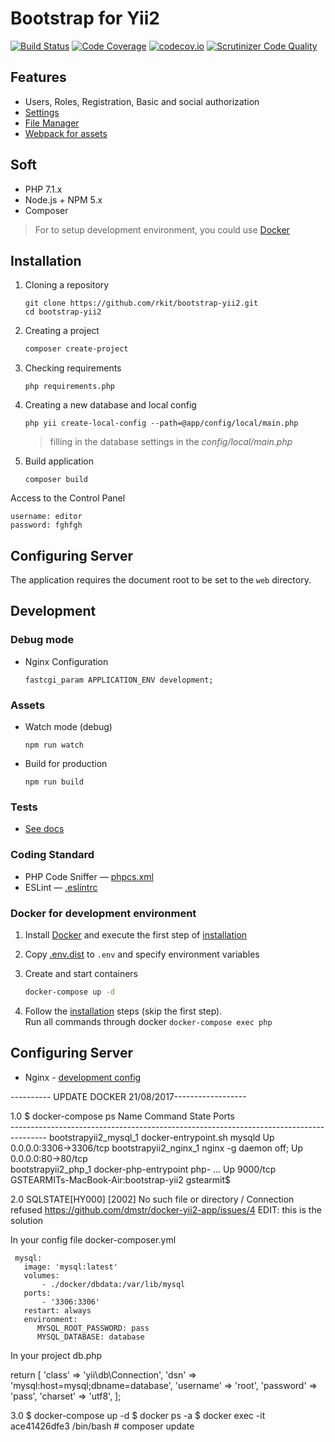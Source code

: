 # Bootstrap for Yii2

[![Build Status](https://travis-ci.org/rkit/bootstrap-yii2.svg?branch=master)](https://travis-ci.org/rkit/bootstrap-yii2)
[![Code Coverage](https://scrutinizer-ci.com/g/rkit/bootstrap-yii2/badges/coverage.png?b=master)](https://scrutinizer-ci.com/g/rkit/bootstrap-yii2/?branch=master)
[![codecov.io](http://codecov.io/github/rkit/bootstrap-yii2/coverage.svg?branch=master)](http://codecov.io/github/rkit/bootstrap-yii2?branch=master)
[![Scrutinizer Code Quality](https://scrutinizer-ci.com/g/rkit/bootstrap-yii2/badges/quality-score.png?b=master)](https://scrutinizer-ci.com/g/rkit/bootstrap-yii2/?branch=master)

## Features

- Users, Roles, Registration, Basic and social authorization
- [Settings](https://github.com/rkit/settings-yii2)
- [File Manager](https://github.com/rkit/filemanager-yii2)
- [Webpack for assets](https://webpack.github.io/)


## Soft

- PHP 7.1.x
- Node.js + NPM 5.x
- Composer

> For to setup development environment, you could use [Docker](./README.md#docker-for-development-environment)

## Installation

1. Cloning a repository
   ```
   git clone https://github.com/rkit/bootstrap-yii2.git
   cd bootstrap-yii2
   ```

2. Creating a project
   ```sh
   composer create-project
   ```

3. Checking requirements
   ```
   php requirements.php
   ```

4. Creating a new database and local config
   ```
   php yii create-local-config --path=@app/config/local/main.php
   ```
   > filling in the database settings in the *config/local/main.php*

5. Build application
   ```
   composer build
   ```

Access to the Control Panel
```
username: editor  
password: fghfgh
```

## Configuring Server

The application requires the document root to be set to the `web` directory.

## Development

### Debug mode

- Nginx Configuration
  ```nginx
  fastcgi_param APPLICATION_ENV development;
  ```

### Assets

- Watch mode (debug)
  ```
  npm run watch
  ```

- Build for production
  ```
  npm run build
  ```

### Tests

- [See docs](/tests/#tests)

### Coding Standard

- PHP Code Sniffer — [phpcs.xml](./phpcs.xml)
- ESLint — [.eslintrc](./.eslintrc)

### Docker for development environment

1. Install [Docker](https://www.docker.com/) and execute the first step of [installation](./README.md#installation)

2. Copy [.env.dist](./.env.dist) to `.env` and specify environment variables

3. Create and start containers
   ```sh
   docker-compose up -d
   ```

4. Follow the [installation](./README.md#installation) steps (skip the first step).  
   Run all commands through docker `docker-compose exec php`

## Configuring Server

- Nginx - [development config](./docker/nginx/conf.d/dev.conf)


---------- UPDATE DOCKER  21/08/2017------------------

1.0 $ docker-compose ps
        Name                       Command               State           Ports          
    ---------------------------------------------------------------------------------------
    bootstrapyii2_mysql_1   docker-entrypoint.sh mysqld      Up      0.0.0.0:3306->3306/tcp 
    bootstrapyii2_nginx_1   nginx -g daemon off;             Up      0.0.0.0:80->80/tcp     
    bootstrapyii2_php_1     docker-php-entrypoint php- ...   Up      9000/tcp               
    GSTEARMITs-MacBook-Air:bootstrap-yii2 gstearmit$ 
    
2.0 SQLSTATE[HY000] [2002] No such file or directory / Connection refused 
   https://github.com/dmstr/docker-yii2-app/issues/4
   EDIT: this is the solution
   
   In your config file docker-composer.yml
   
     mysql:
       image: 'mysql:latest'
       volumes:
           - ./docker/dbdata:/var/lib/mysql
       ports:
           - '3306:3306'
       restart: always
       environment:
          MYSQL_ROOT_PASSWORD: pass
          MYSQL_DATABASE: database
   In your project db.php
   
   return [
       'class' => 'yii\db\Connection',
       'dsn' => 'mysql:host=mysql;dbname=database',
       'username' => 'root',
       'password' => 'pass',
       'charset' => 'utf8',
   ];
   
3.0
    $ docker-compose up -d
    $ docker ps -a
    $ docker exec -it ace41426dfe3 /bin/bash
     # composer update
